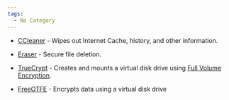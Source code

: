 ```yaml
---
tags:
  - No Category
---
```

- [CCleaner](http://www.ccleaner.com/) - Wipes out Internet Cache,
  history, and other information.

<!-- -->

- [Eraser](http://www.heidi.ie/eraser/) - Secure file deletion.

<!-- -->

- [TrueCrypt](truecrypt.md) - Creates and mounts a virtual disk
  drive using [Full Volume
  Encryption](full_volume_encryption.md).

<!-- -->

- [FreeOTFE](freeotfe.md) - Encrypts data using a virtual disk
  drive